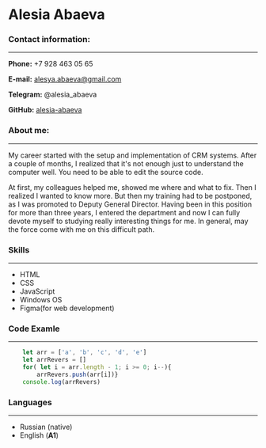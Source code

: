 # Alesia Abaeva

### Contact information:
---
**Phone:** +7 928 463 05 65

**E-mail:** alesya.abaeva@gmail.com

**Telegram:** @alesia_abaeva

**GitHub:** [alesia-abaeva](https://github.com/Alesia-Abaeva)
### About me:
---
My career started with the setup and implementation of CRM systems. 
After a couple of months, I realized that it's not enough just to understand the computer well. You need to be able to edit the source code. 

At first, my colleagues helped me, showed me where and what to fix. Then I realized I wanted to know more. But then my training had to be postponed, as I was promoted to Deputy General Director. Having been in this position for more than three years, I entered the department and now I can fully devote myself to studying really interesting things for me. In general, may the force come with me on this difficult path.
### Skills
---
- HTML
- CSS 
- JavaScript 
- Windows OS
- Figma(for web development)

### Code Examle
---
```javascript
    let arr = ['a', 'b', 'c', 'd', 'e']
    let arrRevers = []
    for( let i = arr.length - 1; i >= 0; i--){
        arrRevers.push(arr[i])}
    console.log(arrRevers) 
```
### Languages
---
- Russian (native)
- English (**A1**)
